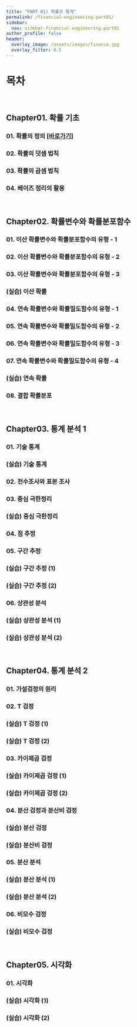 ```yaml
---
title: "PART 01) 확률과 통계"
permalink: /financial-engineering-part01/
sidebar:
  nav: sidebar-financial-engineering-part01
author_profile: false
header:
  overlay_image: /assets/images/finance.jpg
  overlay_filter: 0.5
---
```

# 목차

<br>

## Chapter01. 확률 기초

### 01. 확률의 정의 \[[바로가기](/FinancialEngineering/FE-quant-FE-part01-ch01-01/)\]

### 02. 확률의 덧셈 법칙

### 03. 확률의 곱셈 법칙

### 04. 베이즈 정리의 활용

<br>

## Chapter02. 확률변수와 확률분포함수

### 01. 이산 확률변수와 확률분포함수의 유형 - 1

### 02. 이산 확률변수와 확률분포함수의 유형 - 2

### 03. 이산 확률변수와 확률분포함수의 유형 - 3

### (실습) 이산 확률

### 04. 연속 확률변수와 확률밀도함수의 유형 - 1

### 05. 연속 확률변수와 확률밀도함수의 유형 - 2

### 06. 연속 확률변수와 확률밀도함수의 유형 - 3

### 07. 연속 확률변수와 확률밀도함수의 유형 - 4

### (실습) 연속 확률

### 08. 결합 확률분포

<br>

## Chapter03. 통계 분석 1

### 01. 기술 통계

### (실습) 기술 통계

### 02. 전수조사와 표본 조사

### 03. 중심 극한정리

### (실습) 중심 극한정리

### 04. 점 추정

### 05. 구간 추정

### (실습) 구간 추정 (1)

### (실습) 구간 추정 (2)

### 06. 상관성 분석

### (실습) 상관성 분석 (1)

### (실습) 상관성 분석 (2)

<br>

## Chapter04. 통계 분석 2

### 01. 가설검정의 원리

### 02. T 검정

### (실습) T 검정 (1)

### (실습) T 검정 (2)

### 03. 카이제곱 검정

### (실습) 카이제곱 검정 (1)

### (실습) 카이제곱 검정 (2)

### 04. 분산 검정과 분산비 검정

### (실습) 분산 검정

### (실습) 분산비 검정

### 05. 분산 분석

### (실습) 분산 분석 (1)

### (실습) 분산 분석 (2)

### 06. 비모수 검정

### (실습) 비모수 검정

<br>

## Chapter05. 시각화

### 01. 시각화

### (실습) 시각화 (1)

### (실습) 시각화 (2)
